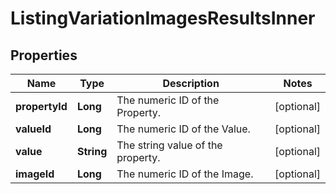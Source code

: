 

# ListingVariationImagesResultsInner


## Properties

| Name | Type | Description | Notes |
|------------ | ------------- | ------------- | -------------|
|**propertyId** | **Long** | The numeric ID of the Property. |  [optional] |
|**valueId** | **Long** | The numeric ID of the Value. |  [optional] |
|**value** | **String** | The string value of the property. |  [optional] |
|**imageId** | **Long** | The numeric ID of the Image. |  [optional] |



